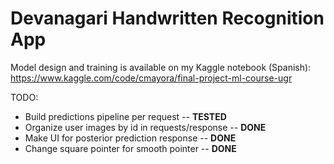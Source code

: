 # Devanagari Handwritten Recognition App

Model design and training is available on my Kaggle notebook (Spanish): https://www.kaggle.com/code/cmayora/final-project-ml-course-ugr

TODO:

- Build predictions pipeline per request -- **TESTED**
- Organize user images by id in requests/response -- **DONE**
- Make UI for posterior prediction response -- **DONE**
- Change square pointer for smooth pointer -- **DONE**
